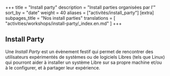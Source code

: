 +++
title = "Install party"
description = "Install parties organisées par l'"
sort_by = "date"
weight = 40
aliases = ["activités/install_party"]
[extra]
subpages_title = "Nos install parties"
translations = [
    "activities/workshops/install-party/_index.en.md"
]
+++

## Install Party

Une *Install Party* est un évènement festif qui permet de rencontrer des
utilisateurs expérimentés de systèmes ou de logiciels Libres (tels que Linux)
qui pourront aider à installer un système Libre sur sa propre machine et/ou à
le configurer, et à partager leur expérience.
